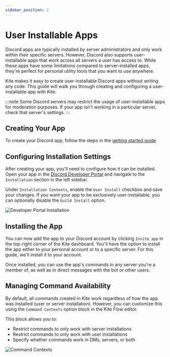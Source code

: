 ```yaml
---
sidebar_position: 2
---
```


# User Installable Apps

Discord apps are typically installed by server administrators and only work within their specific servers. However, Discord also supports user-installable apps that work across all servers a user has access to. While these apps have some limitations compared to server-installed apps, they're perfect for personal utility tools that you want to use anywhere.

Kite makes it easy to create user-installable Discord apps without writing any code. This guide will walk you through creating and configuring a user-installable app with Kite.

:::note
Some Discord servers may restrict the usage of user-installable apps for moderation purposes. If your app isn't working in a particular server, check that server's settings.
:::

## Creating Your App

To create your Discord app, follow the steps in the [getting started guide](/guides/getting-started)

## Configuring Installation Settings

After creating your app, you'll need to configure how it can be installed. Open your app in the [Discord Developer Portal](https://discord.com/developers/applications) and navigate to the `Installation` section in the left sidebar.

Under `Installation Contexts`, enable the `User Install` checkbox and save your changes. If you want your app to be exclusively user-installable, you can optionally disable the `Guild Install` option.

![Developer Portal Installation](./img/devportal-installation.png)

## Installing the App

You can now add the app to your Discord account by clicking `Invite app` in the top-right corner of the Kite dashboard. You'll have the option to install the app either to your personal account or to a specific server. For this guide, we'll install it to your account.

Once installed, you can use the app's commands in any server you're a member of, as well as in direct messages with the bot or other users.

## Managing Command Availability

By default, all commands created in Kite work regardless of how the app was installed (user or server installation). However, you can customize this using the `Command Contexts` option block in the Kite Flow editor.

This block allows you to:

- Restrict commands to only work with server installations
- Restrict commands to only work with user installations
- Specify whether commands work in DMs, servers, or both

![Command Contexts](./img/example-cmd-contexts.png)
